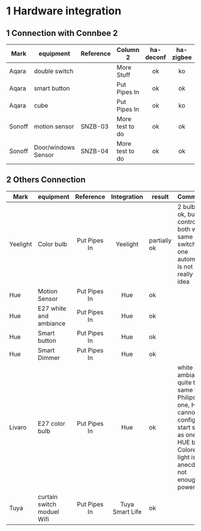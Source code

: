# 1 Hardware integration
## 1 Connection with Connbee 2
| Mark    | equipment           | Reference | Column 2        | ha-deconf | ha-zigbee  
| -       | -                   | -         | -               | :-:       | :-:        
| Aqara   | double switch       |           | More Stuff      | ok | ko | 
| Aqara   | smart button        |           | Put Pipes In    | ok | ok |
| Aqara   | cube                |           | Put Pipes In    | ok | ko |
| Sonoff  | motion sensor       | SNZB-03   | More test to do | ok | ok |
| Sonoff  | Door/windows Sensor | SNZB-04   | More test to do | ok | ok |


## 2 Others Connection
| Mark     | equipment              | Reference    | Integration | result   | Comments
| -        | -                      | :-:          | :-:         | -        | -
| Yeelight | Color bulb             | Put Pipes In | Yeelight | partially ok | 2 bulbs are ok, but control the both with same switch in one automation is not a really good idea
| Hue      | Motion Sensor          | Put Pipes In | Hue  | ok     |
| Hue      | E27 white and ambiance | Put Pipes In | Hue  | ok     |
| Hue      | Smart button           | Put Pipes In | Hue  | ok     |
| Hue      | Smart Dimmer           | Put Pipes In | Hue  | ok     |
| Livaro      | E27 color bulb           | Put Pipes In | Hue  | ok     | white and ambiance quite the same than Philips one, HUE cannot configure start state as one HUE bulb, Colored light is anecdtic, not enough powerfull
| Tuya      | curtain switch moduel Wifi           | Put Pipes In | Tuya Smart Life  | ok     |

